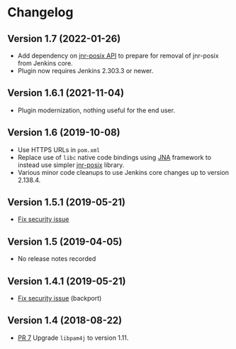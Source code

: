 # Changelog

## Version 1.7 (2022-01-26)

-   Add dependency on [jnr-posix API](https://plugins.jenkins.io/jnr-posix-api/) to prepare for removal of jnr-posix from Jenkins core.
-   Plugin now requires Jenkins 2.303.3 or newer.

## Version 1.6.1 (2021-11-04)

-   Plugin modernization, nothing useful for the end user.

## Version 1.6 (2019-10-08)

-   Use HTTPS URLs in `pom.xml`
-   Replace use of `libc` native code bindings using
    [JNA](https://github.com/java-native-access/jna) framework to
    instead use simpler [jnr-posix](https://github.com/jnr/jnr-posix)
    library.
-   Various minor code cleanups to use Jenkins core changes up to
    version 2.138.4.

## Version 1.5.1 (2019-05-21)

-   [Fix security issue](https://jenkins.io/security/advisory/2019-05-21/#SECURITY-1316)

## Version 1.5 (2019-04-05)

-   No release notes recorded

## Version 1.4.1 (2019-05-21)

-   [Fix security issue](https://jenkins.io/security/advisory/2019-05-21/#SECURITY-1316)
    (backport)

## Version 1.4 (2018-08-22)

-   [PR 7](https://github.com/jenkinsci/pam-auth-plugin/pull/7) Upgrade
    `libpam4j` to version 1.11.
